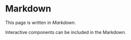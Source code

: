 <script setup>
import Counter from '../components/Counter.vue'
</script>
<script>
export const documentProps = {
  title: 'Some Markdown Page'
}
</script>

# Markdown

This page is written in _Markdown_.

Interactive components can be included in the Markdown. <Counter/>
